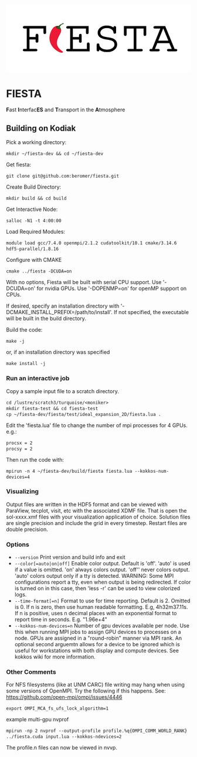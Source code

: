 ![](logo.jpg?raw=true)
# FIESTA
**F**ast **I**nterfac**ES** and **T**ransport in the **A**tmosphere

## Building on Kodiak

Pick a working directory:
```
mkdir ~/fiesta-dev && cd ~/fiesta-dev
```

Get fiesta:
```
git clone git@github.com:beromer/fiesta.git
```

Create Build Directory:
```
mkdir build && cd build
```

Get Interactive Node:
```
salloc -N1 -t 4:00:00
```

Load Required Modules:
```
module load gcc/7.4.0 openmpi/2.1.2 cudatoolkit/10.1 cmake/3.14.6 hdf5-parallel/1.8.16
```

Configure with CMAKE
```
cmake ../fiesta -DCUDA=on
```
With no options, Fiesta will be built with serial CPU support.  Use '-DCUDA=on' for nvidia GPUs.  Use '-DOPENMP=on' for openMP support on CPUs.

If desired, specify an installation directory with '-DCMAKE_INSTALL_PREFIX=/path/to/install'.  If not specified, the executable will be built in the build directory.

Build the code:
```
make -j
```
or, if an installation directory was specified
```
make install -j
```

### Run an interactive job
Copy a sample input file to a scratch directory.

```
cd /lustre/scratch3/turquoise/<moniker>
mkdir fiesta-test && cd fiesta-test
cp ~/fiesta-dev/fiesta/test/ideal_expansion_2D/fiesta.lua .
```

Edit the 'fiesta.lua' file to change the number of mpi processes for 4 GPUs.  e.g.:
```
procsx = 2
procsy = 2
```

Then run the code with:
```
mpirun -n 4 ~/fiesta-dev/build/fiesta fiesta.lua --kokkos-num-devices=4
```

### Visualizing
Output files are written in the HDF5 format and can be viewed with ParaView, tecplot, visit, etc with the associated XDMF file.  That is open the sol-xxxx.xmf files with your visualization application of choice.  Solution files are single precision and include the grid in every timestep.  Restart files are double precision.

### Options
* `--version` Print version and build info and exit
* `--color[=auto|on|off]` Enable color output.  Default is 'off'.  'auto' is used if a value is omitted.  'on' always colors output. 'off'' never colors output. 'auto' colors output only if a tty is detected.  WARNING: Some MPI configurations report a tty, even when output is being redirected.  If color is turned on in this case, then 'less -r' can be used to view colorized logs.
* `--time-format[=n]` Format to use for time reporting.  Default is 2. Omitted is 0. If n is zero, then use human readable formatting. E.g, 4h32m37.11s.  If n is positive, uses n decimal places with an exponential format to report time in seconds. E.g. "1.96e+4"
* `--kokkos-num-devices=n` Number of gpu devices available per node. Use this when running MPI jobs to assign GPU devices to processes on a node.  GPUs are assigned in a "round-robin" manner via MPI rank. An optional second arguemtn allows for a device to be ignored which is useful for workstations with both display and compute devices.  See kokkos wiki for more information.

### Other Comments
For NFS filesystems (like at UNM CARC) file writing may hang when using some versions of OpenMPI.  Try the following if this happens. See: https://github.com/open-mpi/ompi/issues/4446
```
export OMPI_MCA_fs_ufs_lock_algorithm=1 
```

example multi-gpu nvprof
```
mpirun -np 2 nvprof --output-profile profile.%q{OMPI_COMM_WORLD_RANK} ../fiesta.cuda input.lua --kokkos-ndevices=2
```
The profile.n files can now be viewed in nvvp.
